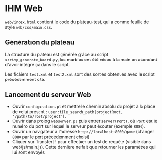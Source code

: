 # IHM Web #

`web/index.html` contient le code du plateau-test, qui a comme feuille de style `web/css/main.css`.

## Génération du plateau ##

La structure du plateau est générée grâce au script `scritp_generate_board.py`, les marbles ont été mises à la main en attendant d'avoir intégré ça dans le script.

Les fichiers `test.xml` et `test2.xml` sont des sorties obtenues avec le script précédemment cité.


## Lancement du serveur Web ##

- Ouvrir `configuration.pl` et mettre le chemin absolu du projet à la place de celui présent : `user:file_search_path(projectRoot, '/path/to/root/project').`
- Ouvrir dans prolog `webserver.pl` puis entrer `server(Port)`, où `Port` est le numéro du port sur lequel le serveur peut écouter (exemple `8080`).
- Ouvrir un navigateur à l'adresse `http://localhost:8080/game` (changer `8080` par le port précédemment choisi)
- Cliquer sur Transfert ! pour effectuer un test de requête (visible dans web/js/main.js). Cette dernière ne fait que retourner les paramètres qui lui sont envoyés
